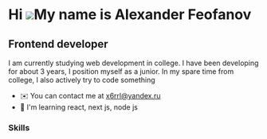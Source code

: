 Hi ![](https://user-images.githubusercontent.com/18350557/176309783-0785949b-9127-417c-8b55-ab5a4333674e.gif)My name is Alexander Feofanov
=========================================================================================================================================

Frontend developer
------------------

I am currently studying web development in college. I have been developing for about 3 years, I position myself as a junior. In my spare time from college, I also actively try to code something

*   ✉️  You can contact me at [x6rrl@yandex.ru](mailto:x6rrl@yandex.ru )
*   🧠  I'm learning react, next js, node js

### Skills 
<p align="left" color='red>
JavaScript
HTML5
CSS3
React
</p>

                    
